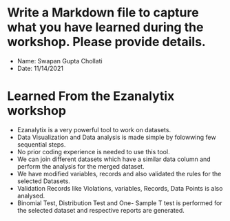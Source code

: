 # Write a Markdown file to capture what you have learned during the workshop. Please provide details.
- Name: Swapan Gupta Chollati
- Date: 11/14/2021

# Learned From the Ezanalytix workshop
- Ezanalytix is a very powerful tool to work on datasets.
- Data Visualization and Data analysis is made simple by folowwing few sequential steps.
- No prior coding experience is needed to use this tool.
- We can join different datasets which have a similar data column and perform the analysis for the merged dataset.
- We have modified variables, records and also validated the rules for the selected Datasets.
- Validation Records like Violations, variables, Records, Data Points is also analysed.
- Binomial Test, Distribution Test and One- Sample T test is performed for the selected dataset and respective reports are generated.
